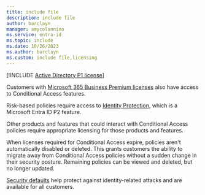 ```yaml
---
title: include file
description: include file
author: barclayn
manager: amycolannino
ms.service: entra-id
ms.topic: include
ms.date: 10/26/2023
ms.author: barclayn
ms.custom: include file,licensing
---
```


[!INCLUDE [Active Directory P1 license](~/includes/entra-p1-license.md)]

Customers with [Microsoft 365 Business Premium licenses](/office365/servicedescriptions/office-365-service-descriptions-technet-library) also have access to Conditional Access features. 

Risk-based policies require access to [Identity Protection](~/id-protection/overview-identity-protection.md), which is a Microsoft Entra ID P2 feature.

Other products and features that could interact with Conditional Access policies require appropriate licensing for those products and features.

When licenses required for Conditional Access expire, policies aren't automatically disabled or deleted. This grants customers the ability to migrate away from Conditional Access policies without a sudden change in their security posture. Remaining policies can be viewed and deleted, but no longer updated. 

[Security defaults](~/fundamentals/security-defaults.md) help protect against identity-related attacks and are available for all customers.  
